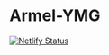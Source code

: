 # Armel-YMG
[![Netlify Status](https://api.netlify.com/api/v1/badges/bd0082de-44ff-4ec5-bdf6-8f7dceafde32/deploy-status)](https://app.netlify.com/sites/ymgconnect/deploys)
